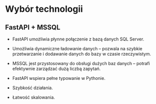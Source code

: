 # Wybór technologii

## FastAPI + MSSQL

- FastAPI umożliwia płynne połączenie z bazą danych SQL Server.

- Umożliwia dynamiczne ładowanie danych – pozwala na szybkie przetwarzanie i dodawanie danych do bazy w czasie rzeczywistym.

- MSSQL jest przystosowany do obsługi dużych baz danych – potrafi efektywnie zarządzać dużą liczbą zapytań.

- FastAPI wspiera pełne typowanie w Pythonie.

- Szybkość działania.

- Łatwość skalowania.

